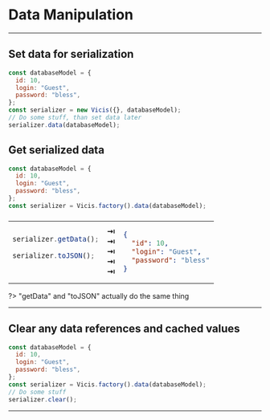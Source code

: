 # Data Manipulation

---

## Set data for serialization

```js
const databaseModel = {
  id: 10,
  login: "Guest",
  password: "bless",
};
const serializer = new Vicis({}, databaseModel);
// Do some stuff, than set data later
serializer.data(databaseModel);
```

## Get serialized data

```js
const databaseModel = {
  id: 10,
  login: "Guest",
  password: "bless",
};
const serializer = Vicis.factory().data(databaseModel);
```

<table><thead><tr><td colspan="3">
</td></tr></thead><tbody>
<tr><td>

```js
serializer.getData();

serializer.toJSON();



```

</td>
<td>
<strong>&#x21E5;</strong><br>
<strong>&#x21E5;</strong><br>
<strong>&#x21E5;</strong><br>
<strong>&#x21E5;</strong><br>
<strong>&#x21E5;</strong><br>
</td>
<td>

```json
{
  "id": 10,
  "login": "Guest",
  "password": "bless"
}
```

</td></tr>
</tbody></table>

?> "getData" and "toJSON" actually do the same thing

---

## Clear any data references and cached values

```js
const databaseModel = {
  id: 10,
  login: "Guest",
  password: "bless",
};
const serializer = Vicis.factory().data(databaseModel);
// Do some stuff
serializer.clear();
```

---

